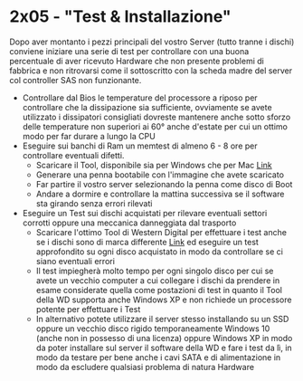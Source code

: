 # 2x05 - "Test & Installazione"

Dopo aver montanto i pezzi principali del vostro Server (tutto tranne i dischi) conviene iniziare una serie di test per controllare con una buona percentuale di aver ricevuto Hardware che non presente problemi di fabbrica e non ritrovarsi come il sottoscritto con la scheda madre del server col controller SAS non funzionante.

- Controllare dal Bios le temperature del processore a riposo per controllare che la dissipazione sia sufficiente, ovviamente se avete utilizzato i dissipatori consigliati dovreste mantenere anche sotto sforzo delle temperature non superiori ai 60° anche d'estate per cui un ottimo modo per far durare a lungo la CPU
- Eseguire sui banchi di Ram un memtest di almeno 6 - 8 ore per controllare eventuali difetti.
  - Scaricare il Tool, disponibile sia per Windows che per Mac [Link](https://www.memtest86.com/download.htm)
  - Generare una penna bootabile con l'immagine che avete scaricato
  - Far partire il vostro server selezionando la penna come disco di Boot
  - Andare a dormire e controllare la mattina successiva se il software sta girando senza errori rilevati
- Eseguire un Test sui dischi acquistati per rilevare eventuali settori corrotti oppure una meccanica danneggiata dal trasporto
    - Scaricare l'ottimo Tool di Western Digital per effettuare i test anche se i dischi sono di marca differente [Link](https://support.wdc.com/downloads.aspx?p=3&lang=en) ed eseguire un test approfondito su ogni disco acquistato in modo da controllare se ci siano eventuali errori
    - Il test impiegherà molto tempo per ogni singolo disco per cui se avete un vecchio computer a cui collegare i dischi da prendere in esame considerate quella come postazioni di test in quanto il Tool della WD supporta anche Windows XP e non richiede un processore potente per effettuare i Test
    - In alternativo potete utilizzare il server stesso installando su un SSD oppure un vecchio disco rigido temporaneamente Windows 10 (anche non in possesso di una licenza) oppure Windows XP in modo da poter installare sul server il software della WD e fare i test da lì, in modo da testare per bene anche i cavi SATA e di alimentazione in modo da escludere qualsiasi problema di natura Hardware 
